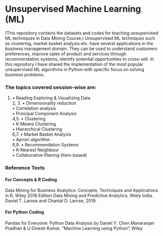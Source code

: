 # Unsupervised Machine Learning (ML)
(This repository contains the datasets and codes for teaching unsupervised ML techniques in Data Mining Course.)
Unsupervised ML techniques such as clustering, market basket analysis etc. have several applications in the business management domain. They can be used to understand customers preferences, improve sales of product and services through recommendation systems, identify potential opportunities to cross-sell. In this repository I have shared the implementation of the most popular unsupervised ML algorithms in Python with specific focus on solving business problems.

### The topics covered session-wise are:
1. • Reading Exploring & Visualizing Data<br/>
2, 3. • Dimensionality reduction<br/>
   • Correlation analysis<br/>
   • Principal Component Analysis<br/>
4,5. • Clustering<br/>
   • K-Means Clustering<br/>
   • Hierarchical Clustering<br/>
6,7. • Market Basket Analysis<br/>
   • Apriori algorithm<br/>
8,9. • Recommendation Systems<br/>
   • K-Nearest Neighbour<br/>
   • Collaborative filtering (Item-based)<br/>
        
### Reference Texts
#### For Concepts & R Coding
Data Mining for Business Analytics:   Concepts, Techniques and Applications in R, Wiley 2018 Edition
Data Mining and Predictive Analytics, Wiely India. Daniel T. Larose and Chantal D. Larose, 2019.
#### For Python Coding
Pandas for Everyone: Python Data Analysis by Daniel Y. Chen
Manaranjan Pradhan & U Dinesh Kumar, “Machine Learning using Python”, Wiley
